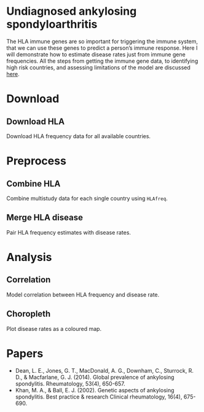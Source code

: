 # Undiagnosed ankylosing spondyloarthritis

The HLA immune genes are so important for triggering the immune system, that we can use these genes to predict a person’s immune response. Here I will demonstrate how to estimate disease rates just from immune gene frequencies. All the steps from getting the immune gene data, to identifying high risk countries, and assessing limitations of the model are discussed [here](https://towardsdatascience.com/estimating-disease-rates-without-diagnosis/).

# Download
## Download HLA
Download HLA frequency data for all available countries.

# Preprocess
## Combine HLA
Combine multistudy data for each single country using `HLAfreq`.

## Merge HLA disease
Pair HLA frequency estimates with disease rates.

# Analysis
## Correlation
Model correlation between HLA frequency and disease rate.

## Choropleth
Plot disease rates as a coloured map.

# Papers
- Dean, L. E., Jones, G. T., MacDonald, A. G., Downham, C., Sturrock, R. D., & Macfarlane, G. J. (2014). Global prevalence of ankylosing spondylitis. Rheumatology, 53(4), 650-657.
- Khan, M. A., & Ball, E. J. (2002). Genetic aspects of ankylosing spondylitis. Best practice & research Clinical rheumatology, 16(4), 675-690.
